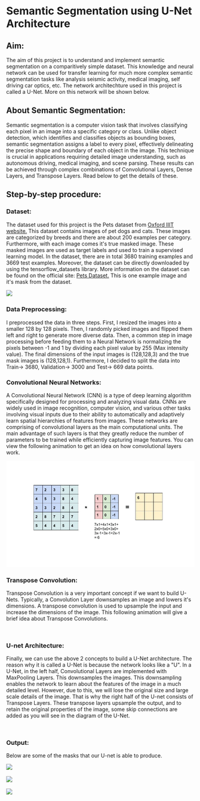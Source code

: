 <h1>Semantic Segmentation using U-Net Architecture</h1>
<h2>Aim: </h2>
The aim of this project is to understand and implement semantic segmentation on a comparitively simple dataset. This knowledge and neural network can be used for transfer learning for much more complex semantic segmentation tasks like analysis seismic activity, medical imaging, self driving car optics, etc. The network architechture used in this project is called a U-Net. More on this network will be shown below.

<h2>About Semantic Segmentation: </h2>
Semantic segmentation is a computer vision task that involves classifying each pixel in an image into a specific category or class. Unlike object detection, which identifies and classifies objects as bounding boxes, semantic segmentation assigns a label to every pixel, effectively delineating the precise shape and boundary of each object in the image. This technique is crucial in applications requiring detailed image understanding, such as autonomous driving, medical imaging, and scene parsing. These results can be achieved through complex combinations of Convolutional Layers, Dense Layers, and Transpose Layers. Read below to get the details of these.

<h2>Step-by-step procedure: </h2>
<h3>Dataset: </h3>
The dataset used for this project is the Pets dataset from <a href="https://www.robots.ox.ac.uk/">Oxford IIIT website.</a> This dataset contains images of pet dogs and cats. These images are categorized by breeds and there are about 200 examples per category. Furthermore, with each image comes it's true masked image. These masked images are used as target labels and used to train a supervised learning model. In the dataset, there are in total 3680 training examples and 3669 test examples. Moreover, the dataset can be directly downloaded by using the tensorflow_datasets library. More information on the dataset can be found on the official site: <a href="https://www.robots.ox.ac.uk/~vgg/data/pets/">Pets Dataset.</a> This is one example image and it's mask from the dataset.
<p><img src=".\Label.png"></p>

<h3>Data Preprocessing: </h3>
I preprocessed the data in three steps. First, I resized the images into a smaller 128 by 128 pixels. Then, I randomly picked images and flipped them left and right to generate more diverse data. Then, a common step in image processing before feeding them to a Neural Network is normalizing the pixels between -1 and 1 by dividing each pixel value by 255 (Max intensity value). The final dimensions of the input images is (128,128,3) and the true mask images is (128,128,1). Furthermore, I decided to split the data into Train-> 3680, Validation-> 3000 and Test-> 669 data points.

<h3>Convolutional Neural Networks: </h3>
A Convolutional Neural Network (CNN) is a type of deep learning algorithm specifically designed for processing and analyzing visual data. CNNs are widely used in image recognition, computer vision, and various other tasks involving visual inputs due to their ability to automatically and adaptively learn spatial hierarchies of features from images. These networks are comprising of convolutional layers as the main computational units. The main advantage of such layers is that they greatly reduce the number of parameters to be trained while efficiently capturing image features. 
You can view the following animation to get an idea on how convolutional layers work.
<p><img src="./Convolutional_Layer.gif"/></p>

<h3>Transpose Convolution: </h3>
Transpose Convolution is a very important concept if we want to build U-Nets. Typically, a Convolution Layer downsamples an image and lowers it's dimensions. A transpose convolution is used to upsample the input and increase the dimensions of the image. This following animation will give a brief idea about Transpose Convolutions.
<p><img src=""></p>

<h3>U-net Architecture: </h3>
Finally, we can use the above 2 concepts to build a U-Net architecture. The reason why it is called a U-Net is because the network looks like a "U". In a U-Net, in the left half, Convolutional Layers are implemented with MaxPooling Layers. This downsamples the images. This downsampling enables the network to learn about the features of the image in a much detailed level. However, due to this, we will lose the original size and large scale details of the image. That is why the right half of the U-net consists of Transpose Layers. These transpose layers upsample the output, and to retain the original properties of the image, some skip connections are added as you will see in the diagram of the U-Net.
<p><img src=""></p>

<h3>Output: </h3>
Below are some of the masks that our U-net is able to produce.
<p><img src=".\Op_1.png"></p>
<p><img src=".\Op_2.png"></p>
<p><img src=".\Op_3.png"></p>

